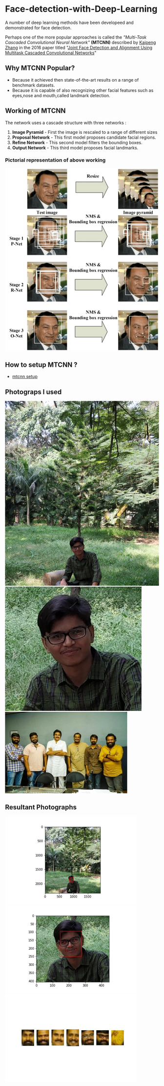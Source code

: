 # Face-detection-with-Deep-Learning

A number of deep learning methods have been developeed and demonstrated for face detection.

Perhaps one of the more popular approaches is called the *"Multi-Task Cascaded Convolutional Neural Network"* **(MTCNN)** described by [Kaipeng Zhang](https://kpzhang93.github.io/) in the 2016 paper titled "[Joint Face Detection and Alignment Using Multitask Cascaded Convolutional Networks](https://arxiv.org/abs/1604.02878)"

## Why MTCNN Popular?
* Because it achieved then state-of-the-art results on a range of benchmark datasets.
* Because it is capable of also recognizing other facial features such as eyes,nose and mouth,called landmark detection.

## Working of MTCNN
The network uses a cascade structure with three networks : 
1. **Image Pyramid** - First the image is rescaled to a range of different sizes
2. **Proposal Network** - This first model proposes candidate facial regions.
3. **Refine Network** - This second model filters the bounding boxes.
4. **Output Network** - This third model proposes facial landmarks.

### Pictorial representation of above working
   ![mtcnn working](https://raw.githubusercontent.com/kuluruvineeth/Face-detection-with-Deep-Learning/main/mtcnn.webp)
   
## How to setup MTCNN ?
* [mtcnn setup](https://pypi.org/project/mtcnn/)

## Photograps I used
![pic1](https://github.com/kuluruvineeth/Face-detection-with-Deep-Learning/blob/main/test1.jpg)
![pic2](https://github.com/kuluruvineeth/Face-detection-with-Deep-Learning/blob/main/test3.jpg)
![pic3](https://github.com/kuluruvineeth/Face-detection-with-Deep-Learning/blob/main/test6.jpg)

## Resultant Photographs
![res1](https://github.com/kuluruvineeth/Face-detection-with-Deep-Learning/blob/main/pic1.jpg)
![res2](https://github.com/kuluruvineeth/Face-detection-with-Deep-Learning/blob/main/pic2.jpg)
![res3](https://github.com/kuluruvineeth/Face-detection-with-Deep-Learning/blob/main/pic3.jpg)


